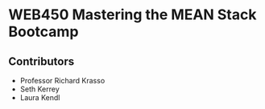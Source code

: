 # WEB450 Mastering the MEAN Stack Bootcamp
## Contributors
* Professor Richard Krasso
* Seth Kerrey
* Laura Kendl
